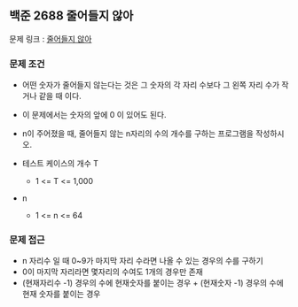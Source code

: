 ## 백준 2688 줄어들지 않아

문제 링크 : [줄어들지 않아](https://www.acmicpc.net/problem/2688)

### 문제 조건

- 어떤 숫자가 줄어들지 않는다는 것은 그 숫자의 각 자리 수보다 그 왼쪽 자리 수가 작거나 같을 때 이다.
- 이 문제에서는 숫자의 앞에 0 이 있어도 된다.
- n이 주어졌을 때, 줄어들지 않는 n자리의 수의 개수를 구하는 프로그램을 작성하시오.

- 테스트 케이스의 개수 T
    - 1 <= T <= 1,000
- n
    - 1 <= n <= 64

### 문제 접근

- n 자리수 일 때 0~9가 마지막 자리 수라면 나올 수 있는 경우의 수를 구하기
- 0이 마지막 자리라면 몇자리의 수여도 1개의 경우만 존재
- (현재자리수 -1) 경우의 수에 현재숫자를 붙이는 경우 + (현재숫자 -1) 경우의 수에 현재 숫자를 붙이는 경우 